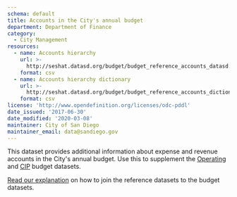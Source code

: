 ```yaml
---
schema: default
title: Accounts in the City's annual budget
department: Department of Finance
category:
  - City Management
resources:
  - name: Accounts hierarchy
    url: >-
      http://seshat.datasd.org/budget/budget_reference_accounts_datasd.csv
    format: csv
  - name: Accounts hierarchy dictionary
    url: >-
      http://seshat.datasd.org/budget/budget_reference_accounts_dictionary_datasd.csv
    format: csv
license: 'http://www.opendefinition.org/licenses/odc-pddl'
date_issued: '2017-06-30'
date_modified: '2020-03-08'
maintainer: City of San Diego
maintainer_email: data@sandiego.gov
---
```

This dataset provides additional information about expense and revenue accounts in the City's annual budget. Use this to supplement the [Operating](/datasets/operating-budget/) and [CIP](/datasets/capital-budget-fy/) budget datasets. 
<!--more-->

[Read our explanation](/budget-topic/) on how to join the reference datasets to the budget datasets.